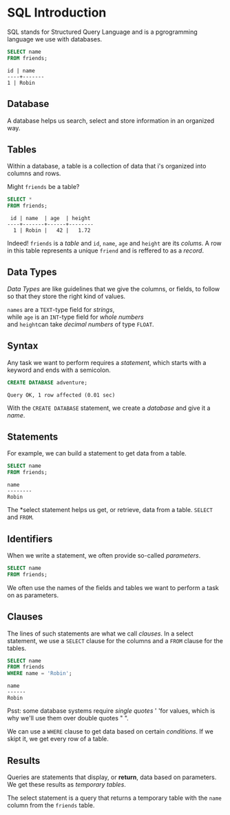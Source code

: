 # SQL Introduction 

SQL stands for Structured Query Language and is a pgrogramming language we use with databases.

```sql
SELECT name
FROM friends;
```
```
id | name   
----+-------   
1 | Robin
```

## Database

A database helps us search, select and store information in an organized way.

## Tables

Within a database, a table is a collection of data that i's organized into columns and rows.

Might `friends` be a table?

```sql
SELECT *
FROM friends;
```
```
 id | name  | age  | height  
----+-------+------+--------
  1 | Robin |   42 |   1.72 
```

Indeed! `friends` is a *table* and `id`, `name`, `age` and `height` are its *colums*. A row in this table represents a unique `friend` and is reffered to as a *record*.

## Data Types
*Data Types* are like guidelines that we give the columns, or fields, to follow so that they store the right kind of values.

`names` are a `TEXT`-type field for *strings*,  
while `age` is an `INT`-type field for *whole numbers*  
and `height`can take *decimal numbers* of type `FLOAT`.

## Syntax

Any task we want to perform requires a *statement*, which starts with a keyword and ends with a semicolon.

```sql
CREATE DATABASE adventure;
```
```
Query OK, 1 row affected (0.01 sec)
```

With the `CREATE DATABASE` statement, we create a *database* and give it a *name*.

## Statements
For example, we can build a statement to get data from a table.

```sql
SELECT name
FROM friends;
```
```
name
--------
Robin
```

The *select statement helps us get, or retrieve, data from a table. `SELECT` and `FROM`.

## Identifiers

When we write a statement, we often provide so-called *parameters*.

```SQL
SELECT name
FROM friends;
```
We often use the names of the fields and tables we want to perform a task on as parameters.

## Clauses

The lines of such statements are what we call *clauses*. In a select statement, we use a `SELECT` clause for the columns and a `FROM` clause for the tables.

```SQL
SELECT name
FROM friends
WHERE name = 'Robin';
```
```
name
------
Robin
```

Psst: some database systems require *single quotes* ' 'for values, which is why we'll use them over double quotes " ".

We can  use a `WHERE` clause to get data based on certain *conditions*. If we skipt it, we get every row of a table.

## Results

Queries are statements that display, or **return**, data based on parameters.
We get these results as *temporary tables*.

The select statement is a query that returns a temporary table with the `name` column from the `friends` table.



